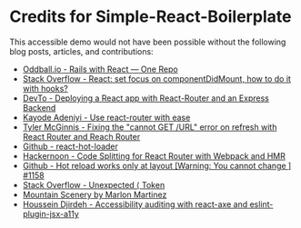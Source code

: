 # Credits for Simple-React-Boilerplate

This accessible demo would not have been possible without the following blog posts, articles, and contributions:

- [Oddball.io - Rails with React &mdash; One Repo](https://blog.oddball.io/rails-with-react-one-repo-a46df5673f41)
- [Stack Overflow - React: set focus on componentDidMount, how to do it with hooks?](https://stackoverflow.com/questions/53188507/react-set-focus-on-componentdidmount-how-to-do-it-with-hooks)
- [DevTo - Deploying a React app with React-Router and an Express Backend](https://dev.to/nburgess/creating-a-react-app-with-react-router-and-an-express-backend-33l3)
- [Kayode Adeniyi - Use react-router with ease](https://medium.com/@kayodeniyi/use-react-router-with-ease-79740d951bec)
- [Tyler McGinnis - Fixing the "cannot GET /URL" error on refresh with React Router and Reach Router](https://tylermcginnis.com/react-router-cannot-get-url-refresh/)
- [Github - react-hot-loader](https://github.com/gaearon/react-hot-loader#hot-loaderreact-dom)
- [Hackernoon - Code Splitting for React Router with Webpack and HMR](https://hackernoon.com/code-splitting-for-react-router-with-webpack-and-hmr-bb509968e86f)
- [Github - Hot reload works only at layout [Warning: You cannot change <Router history>] #1158](https://github.com/gaearon/react-hot-loader/issues/1158)
- [Stack Overflow - Unexpected &langle; Token](https://stackoverflow.com/questions/33260093/node-js-and-webpack-unexpected-token)
- [Mountain Scenery by Marlon Martinez](https://www.pexels.com/photo/mountain-scenery-1450082/)
- [Houssein Djirdeh - Accessibility auditing with react-axe and eslint-plugin-jsx-a11y](https://web.dev/accessibility-auditing-react)
